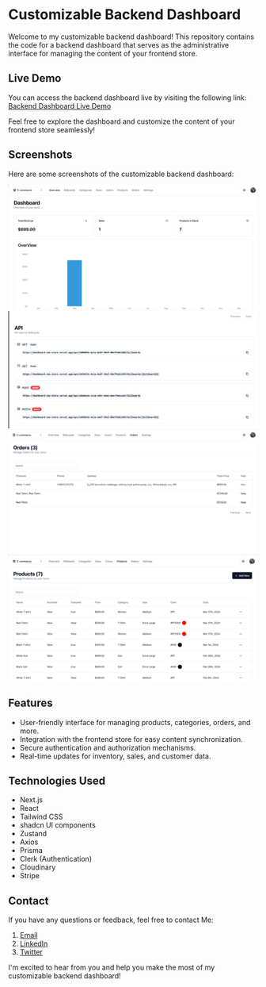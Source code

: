 # Customizable Backend Dashboard

Welcome to my customizable backend dashboard! This repository contains the code for a backend dashboard that serves as the administrative interface for managing the content of your frontend store.

## Live Demo

You can access the backend dashboard live by visiting the following link: [Backend Dashboard Live Demo](https://dashboard-cms-store.vercel.app)

Feel free to explore the dashboard and customize the content of your frontend store seamlessly!

## Screenshots

Here are some screenshots of the customizable backend dashboard:

![Screenshot 1](/screenshots/Dashboard_1.png)
![Screenshot 2](/screenshots/Dashboard_2.png)
![Screenshot 3](/screenshots/Dashboard_3.png)
![Screenshot 4](/screenshots/Dashboard_4.png)

## Features

- User-friendly interface for managing products, categories, orders, and more.
- Integration with the frontend store for easy content synchronization.
- Secure authentication and authorization mechanisms.
- Real-time updates for inventory, sales, and customer data.

## Technologies Used

- Next.js
- React
- Tailwind CSS
- shadcn UI components
- Zustand
- Axios
- Prisma
- Clerk (Authentication)
- Cloudinary
- Stripe

## Contact

If you have any questions or feedback, feel free to contact Me:

1. [Email](sp.webdev2024@gmail.com)
2. [LinkedIn](https://www.linkedin.com/in/sarhan-patel-20241c)
3. [Twitter](https://twitter.com/SarhanWebDev)

I'm excited to hear from you and help you make the most of my customizable backend dashboard!
